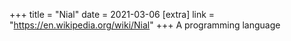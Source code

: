 +++
title = "Nial"
date = 2021-03-06
[extra]
link = "https://en.wikipedia.org/wiki/Nial"
+++
A programming language

